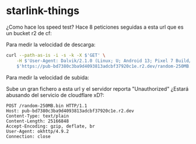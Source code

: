 # starlink-things

¿Como hace los speed test?
Hace 8 peticiones seguidas a esta url que es un bucket r2 de cf:

Para medir la velocidad de descarga:

```bash
curl --path-as-is -i -s -k -X $'GET' \
    -H $'User-Agent: Dalvik/2.1.0 (Linux; U; Android 13; Pixel 7 Build/TQ2B.230505.005.A1)' -H $'Host: pub-bd7380c3ba9d4093813adcbf37920c1e.r2.dev' -H $'Connection: close' -H $'Accept-Encoding: gzip, deflate, br' \
    $'https://pub-bd7380c3ba9d4093813adcbf37920c1e.r2.dev/random-250MB.bin'
```

Para medir la velocidad de subida:

Sube un gran fichero a esta url y el servidor reporta "Unauthorized" ¿Estará abusando del servicio de cloudflare xD?:

```http
POST /random-250MB.bin HTTP/1.1
Host: pub-bd7380c3ba9d4093813adcbf37920c1e.r2.dev
Content-Type: text/plain
Content-Length: 25166848
Accept-Encoding: gzip, deflate, br
User-Agent: okhttp/4.9.2
Connection: close
```

